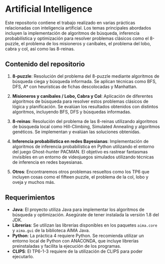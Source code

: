 # Artificial Intelligence

Este repositorio contiene el trabajo realizado en varias prácticas relacionadas con inteligencia artificial. Los temas principales abordados incluyen la implementación de algoritmos de búsqueda, inferencia probabilística y optimización para resolver problemas clásicos como el 8-puzzle, el problema de los misioneros y caníbales, el problema del lobo, cabra y col, así como las 8-reinas.

## Contenido del repositorio

1. **8-puzzle**: Resolución del problema del 8-puzzle mediante algoritmos de búsqueda ciega y búsqueda informada. Se aplican técnicas como BFS, DFS, A* con heurísticas de fichas descolocadas y Manhattan.

2. **Misioneros y caníbales / Lobo, Cabra y Col**: Aplicación de diferentes algoritmos de búsqueda para resolver estos problemas clásicos de lógica y planificación. Se evalúan los resultados obtenidos con distintos algoritmos, incluyendo BFS, DFS y búsquedas informadas.

3. **8-reinas**: Resolución del problema de las 8-reinas utilizando algoritmos de búsqueda local como Hill-Climbing, Simulated Annealing y algoritmos genéticos. Se implementan y evalúan las soluciones obtenidas.

4. **Inferencia probabilística en redes Bayesianas**: Implementación de algoritmos de inferencia probabilística en Python utilizando el entorno del juego Ghost-hunter PACMAN. El objetivo es rastrear fantasmas invisibles en un entorno de videojuegos simulados utilizando técnicas de inferencia en redes bayesianas.

5. **Otros**: Encontraremos otros problemas resueltos como los TP6 que incluyen cosas como el fifteen puzzle, el problema de la col, lobo y oveja y muchos más.

## Requerimientos

- **Java**: El proyecto utiliza Java para implementar los algoritmos de búsqueda y optimización. Asegúrate de tener instalada la versión 1.8 del JDK.
- **Librerías**: Se utilizan las librerías disponibles en los paquetes `aima.core` y `aima.gui` de la biblioteca AIMA Java.
- **Python**: La práctica 4 requiere Python. Se recomienda utilizar un entorno local de Python con ANACONDA, que incluye librerías preinstaladas y facilita la ejecución de los programas.
- **CLIPS**: El TP6-1-3 requiere de la utilización de CLIPS para poder ejecutarlo.
